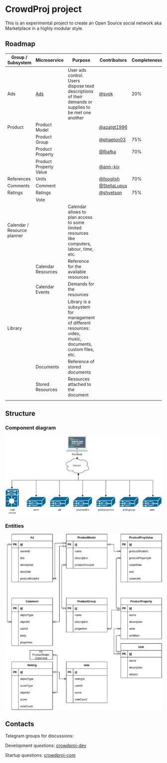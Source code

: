 # CrowdProj project

This is an experimental project to create an Open Source social network aka Marketplace in a highly modular style.

## Roadmap

| Group / Subsystem           | Microservice                                     | Purpose                                                                                                   | Contributors                               | Completeness | 
|-----------------------------|--------------------------------------------------|-----------------------------------------------------------------------------------------------------------|--------------------------------------------|--------------|
| Ads                         | [Ads](https://github.com/crowdproj/crowdproj-ad) | User ads control. Users dispose texd descriptions of their demands or supplies to be met one another      | [@svok](https://github.com/svok)           | 20%          |
| Product                     | Product Model                                    |                                                                                                           | [@azatgt1996](https://github.com/azatgt1996)                                           |              |
|                             | Product Group                                    |                                                                                                           | [@phaeton03](https://github.com/phaeton03) | 75%          |
|                             | Product Property                                 |                                                                                                           | [@Riafka](https://github.com/Riafka)       | 70%          |
|                             | Product Property Value                           |                                                                                                           | [@ann-kiy](https://github.com/ann-kiy)     |              |
| References                  | Units                                            |                                                                                                           | [@fooglish](https://github.com/fooglish)   | 70%          |
| Comments                    | Comment                                          |                                                                                                           | [@StellaLupus](https://github.com/StellaLupus)|              |
| Ratings                     | Ratings                                          |                                                                                                           | [@shvetson](https://github.com/shvetson)   | 75%          |
|                             | Vote                                             |                                                                                                           |                                            |              |
| Calendar / Resource planner |                                                  | Calendar allows to plan access to some limited resources like computers, labour, time, etc.               |                                            |              |
|                             | Calendar Resources                               | Reference for the available resources                                                                     |                                            |              |
|                             | Calendar Events                                  | Demands for the resources                                                                                 |                                            |              |
| Library                     |                                                  | Library is a subsystem for management of different resources: video, music, documents, custom files, etc. |                                            |              |
|                             | Documents                                        | Reference of stored documents                                                                             |                                            |              |
|                             | Stored Resources                                 | Resources attached to the document                                                                        |                                            |              |
|                             |                                                  |                                                                                                           |                                            |              |


## Structure

### Component diagram
![Component diagram of the CrowdProj](imgs/crowdproj-components.drawio.png)

### Entities
![ER diagram of the CrowdProj](imgs/crowdproj-ER.drawio.png)

## Contacts

Telegram groups for discussions: 

Development questions: [crowdproj-dev](https://t.me/crowdproj_dev)

Startup questions: [crowdproj-com](https://t.me/crowdproj_com)
